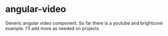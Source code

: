 # angular-video
Generic angular video component. So far there is a youtube and brightcove example. I'll add more as needed on projects
